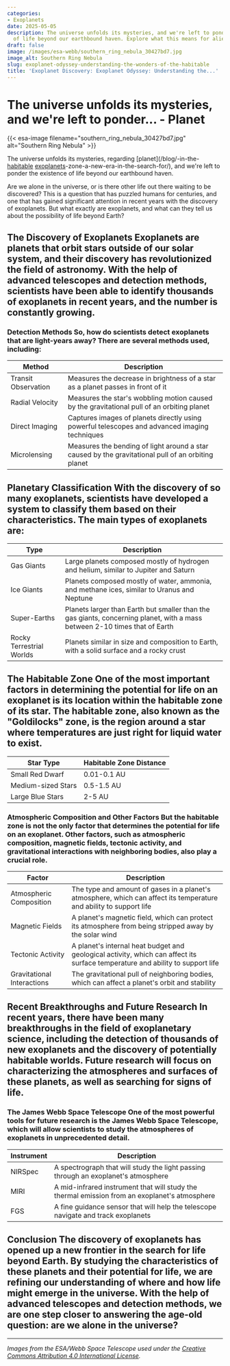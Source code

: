 ```yaml
---
categories:
- Exoplanets
date: 2025-05-05
description: The universe unfolds its mysteries, and we're left to ponder the existence
  of life beyond our earthbound haven. Explore what this means for alien life.
draft: false
image: /images/esa-webb/southern_ring_nebula_30427bd7.jpg
image_alt: Southern Ring Nebula
slug: exoplanet-odyssey-understanding-the-wonders-of-the-habitable
title: 'Exoplanet Discovery: Exoplanet Odyssey: Understanding the...'
---
```


# The universe unfolds its mysteries, and we're left to ponder... - Planet
{{< esa-image filename="southern_ring_nebula_30427bd7.jpg" alt="Southern Ring Nebula" >}}



The universe unfolds its mysteries, regarding [planet](/blog/-in-the-[habitable](/blog/understanding-the-habitable-zones-of-exoplanets-a-key-to-unl) [exoplanets](/blog/exploring-the-habitable-zones-of-exoplanets-beyond-our-solar/solar-system/)-zone-a-new-era-in-the-search-for/), and we're left to ponder the existence of life beyond our earthbound haven.

Are we alone in the universe, or is there other life out there waiting to be discovered? This is a question that has puzzled humans for centuries, and one that has gained significant attention in recent years with the discovery of exoplanets. But what exactly are exoplanets, and what can they tell us about the possibility of life beyond Earth?

 ## The Discovery of Exoplanets Exoplanets are planets that orbit stars outside of our solar system, and their discovery has revolutionized the field of astronomy. With the help of advanced telescopes and detection methods, scientists have been able to identify thousands of exoplanets in recent years, and the number is constantly growing.

 ### Detection Methods So, how do scientists detect exoplanets that are light-years away? There are several methods used, including:

 | Method | Description |
| --- | --- |
| Transit Observation | Measures the decrease in brightness of a star as a planet passes in front of it |
| Radial Velocity | Measures the star's wobbling motion caused by the gravitational pull of an orbiting planet |
| Direct Imaging | Captures images of planets directly using powerful telescopes and advanced imaging techniques |
| Microlensing | Measures the bending of light around a star caused by the gravitational pull of an orbiting planet | Each of these methods provides different clues about a planet's size, orbit, and potential environment. For example, transit observation can reveal the size and orbit of a planet, while direct imaging can provide information about its atmosphere and composition.

 ## Planetary Classification With the discovery of so many exoplanets, scientists have developed a system to classify them based on their characteristics. The main types of exoplanets are:

 | Type | Description |
| --- | --- |
| Gas Giants | Large planets composed mostly of hydrogen and helium, similar to Jupiter and Saturn |
| Ice Giants | Planets composed mostly of water, ammonia, and methane ices, similar to Uranus and Neptune |
| Super-Earths | Planets larger than Earth but smaller than the gas giants, concerning planet, with a mass between 2-10 times that of Earth |
| Rocky Terrestrial Worlds | Planets similar in size and composition to Earth, with a solid surface and a rocky crust | These categories help scientists understand the internal structure, atmosphere, and potential conditions for life on each exoplanet.

 ## The Habitable Zone One of the most important factors in determining the potential for life on an exoplanet is its location within the habitable zone of its star. The habitable zone, also known as the "Goldilocks" zone, is the region around a star where temperatures are just right for liquid water to exist.

 | Star Type | Habitable Zone Distance |
| --- | --- |
| Small Red Dwarf | 0.01-0.1 AU |
| Medium-sized Stars | 0.5-1.5 AU |
| Large Blue Stars | 2-5 AU | The habitable zone is not a fixed distance from the star, but rather a range of distances that depends on the star's size, age, and brightness. Planets that orbit within this zone have the potential to support liquid water and life.

 ### Atmospheric Composition and Other Factors But the habitable zone is not the only factor that determines the potential for life on an exoplanet. Other factors, such as atmospheric composition, magnetic fields, tectonic activity, and gravitational interactions with neighboring bodies, also play a crucial role.

 | Factor | Description |
| --- | --- |
| Atmospheric Composition | The type and amount of gases in a planet's atmosphere, which can affect its temperature and ability to support life |
| Magnetic Fields | A planet's magnetic field, which can protect its atmosphere from being stripped away by the solar wind |
| Tectonic Activity | A planet's internal heat budget and geological activity, which can affect its surface temperature and ability to support life |
| Gravitational Interactions | The gravitational pull of neighboring bodies, which can affect a planet's orbit and stability | These factors can all impact the potential for life on an exoplanet, and scientists must consider them when evaluating the habitability of a planet.

 ## Recent Breakthroughs and Future Research In recent years, there have been many breakthroughs in the field of exoplanetary science, including the detection of thousands of new exoplanets and the discovery of potentially habitable worlds. Future research will focus on characterizing the atmospheres and surfaces of these planets, as well as searching for signs of life.

 ### The James Webb Space Telescope One of the most powerful tools for future research is the James Webb Space Telescope, which will allow scientists to study the atmospheres of exoplanets in unprecedented detail.

 | Instrument | Description |
| --- | --- |
| NIRSpec | A spectrograph that will study the light passing through an exoplanet's atmosphere |
| MIRI | A mid-infrared instrument that will study the thermal emission from an exoplanet's atmosphere |
| FGS | A fine guidance sensor that will help the telescope navigate and track exoplanets | The James Webb Space Telescope will revolutionize our understanding of exoplanetary atmospheres and our search for life beyond Earth.

 ## Conclusion The discovery of exoplanets has opened up a new frontier in the search for life beyond Earth. By studying the characteristics of these planets and their potential for life, we are refining our understanding of where and how life might emerge in the universe. With the help of advanced telescopes and detection methods, we are one step closer to answering the age-old question: are we alone in the universe?

---

*Images from the ESA/Webb Space Telescope used under the [Creative Commons Attribution 4.0 International License](https://creativecommons.org/licenses/by/4.0).*